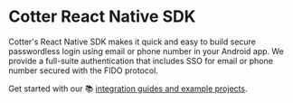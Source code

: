 # Cotter React Native SDK

Cotter's React Native SDK makes it quick and easy to build secure passwordless login using email or phone number in your Android app. We provide a full-suite authentication that includes SSO for email or phone number secured with the FIDO protocol.

Get started with our 📚 [integration guides and example projects](https://docs.cotter.app/verify-email-and-phone-number/react-native-sdk).
